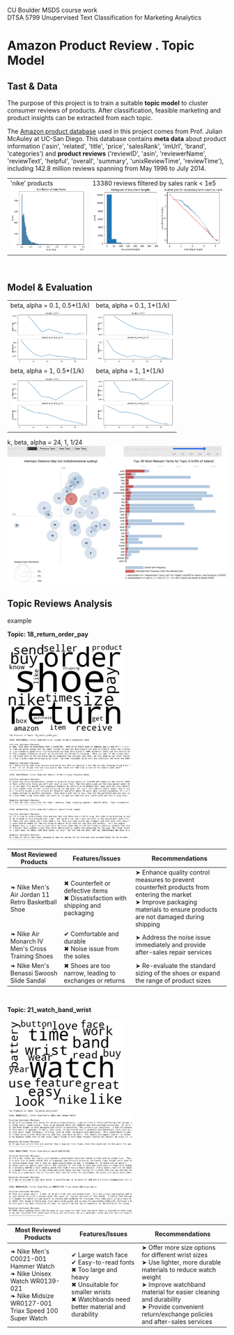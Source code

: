 CU Boulder MSDS course work <br>
DTSA 5799 Unupervised Text Classification for Marketing Analytics <br>

# Amazon Product Review . Topic Model

## Tast & Data

The purpose of this project is to train a suitable **topic model** to cluster consumer reviews of products. After classification, feasible marketing and product insights can be extracted from each topic.

The [Amazon product database](https://cseweb.ucsd.edu/~jmcauley/datasets/amazon/links.html) used in this project comes from Prof. Julian McAuley at UC-San Diego. This database contains **meta data** about product information ('asin', 'related', 'title', 'price', 'salesRank', 'imUrl', 'brand', 'categories') and **product reviews** ('reviewID', 'asin', 'reviewerName', 'reviewText', 'helpful', 'overall', 'summary', 'unixReviewTime', 'reviewTime'), including 142.8 million reviews spanning from May 1996 to July 2014.

|||
|---|---|
|'nike' products<br><img src="pic/counts_salesrank.png" alt="counts_salesrank" height="150"/>|13380 reviews filtered by sales rank < 1e5<br><img src='pic/doc_len_vocab_term_rank.png' alt='doc_cob' height='150'/>|

<br>



## Model & Evaluation

|||
|---|---|
| beta, alpha = 0.1, 0.5*(1/k) | beta, alpha = 0.1, 1*(1/k) |
|<img src='pic/01_05.png' height='120'>|<img src='pic/01_1.png' height='120'>|
| beta, alpha = 1, 0.5*(1/k) | beta, alpha = 1, 1*(1/k) |
|<img src='pic/1_05.png' height='120'>|<img src='pic/1_1.png' height='120'>|

k, beta, alpha = 24, 1, 1/24<br>
<img src="pic/pyLDAvis_24_1_1.png" alt="LDAVis" width="600"/>


## Topic Reviews Analysis

example

**Topic: 18_return_order_pay**

<img src='pic/return_order_pay_wbg.png' height='200'> <img src='pic/reviews_18.png' height='250'>
<br>

|Most Reviewed Products| Features/Issues |Recommendations|
|---|---|---|
|❧ Nike Men's Air Jordan 11 Retro Basketball Shoe |✖ Counterfeit or defective items<br>✖ Dissatisfaction with shipping and packaging |➤ Enhance quality control measures to prevent counterfeit products from entering the market<br>➤ Improve packaging materials to ensure products are not damaged during shipping |
|❧ Nike Air Monarch IV Men's Cross Training Shoes |✔ Comfortable and durable<br>✖ Noise issue from the soles |➤ Address the noise issue immediately and provide after-sales repair services |
|❧ Nike Men's Benassi Swoosh Slide Sandal |✖ Shoes are too narrow, leading to exchanges or returns | ➤ Re-evaluate the standard sizing of the shoes or expand the range of product sizes |

<br>

**Topic: 21_watch_band_wrist**

<img src='pic/watch_band_wrist_wbg.png' height='200'> <img src='pic/reviews_21.png' height='250'>
<br>

|Most Reviewed Products | Features/Issues | Recommendations |
|---|---|---|
|❧ Nike Men's C0021-001 Hammer Watch<br>❧ Nike Unisex Watch WR0139-021<br>❧ Nike Midsize WR0127-001 Triax Speed 100 Super Watch |✔ Large watch face<br>✔ Easy-to-read fonts<br>✖ Too large and heavy<br>✖ Unsuitable for smaller wrists<br>✖ Watchbands need better material and durability |➤ Offer more size options for different wrist sizes<br>➤ Use lighter, more durable materials to reduce watch weight<br>➤ Improve watchband material for easier cleaning and durability<br>➤ Provide convenient return/exchange policies and after-sales services |

